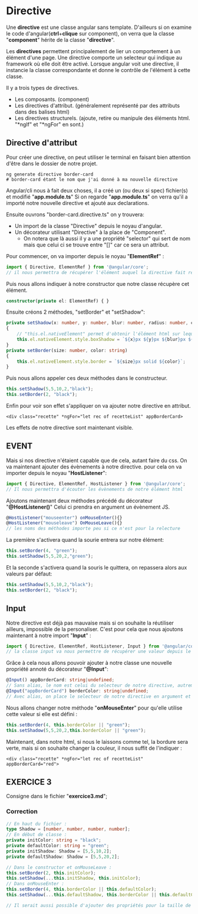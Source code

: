 # Directive #

Une **directive** est une classe angular sans template.
D'ailleurs si on examine le code d'angular(**ctrl**+**clique** sur component), on verra que la classe "**component**" hérite de la classe "**directive**".

Les **directives** permettent principalement de lier un comportement à un élément d'une page.
Une directive comporte un selecteur qui indique au framework où elle doit être activé.
Lorsque angular voit une directive, il instancie la classe correspondante et donne le contrôle de l'élément à cette classe.

Il y a trois types de directives.

- Les composants. (component)
- Les directives d'attribut.
    (généralement représenté par des attributs dans des balises html)
- Les directives structurels.
    (ajoute, retire ou manipule des éléments html. "*ngIf" et "*ngFor" en sont.)

## Directive d'attribut ##

Pour créer une directive, on peut utiliser le terminal en faisant bien attention d'être dans le dossier de notre projet.

```shell
ng generate directive border-card
# border-card étant le nom que j'ai donné à ma nouvelle directive
```

Angular/cli nous à fait deux choses, il a créé un (ou deux si spec) fichier(s) et modifié "**app.module.ts**"
Si on regarde "**app.module.ts**" on verra qu'il a importé notre nouvelle directive et ajouté aux declarations.

Ensuite ouvrons "border-card.directive.ts" on y trouvera:

- Un import de la classe "Directive" depuis le noyau d'angular.
- Un décorateur utilisant "Directive" à la place de "Component".
  - On notera que là aussi il y a une propriété "selector" qui sert de nom mais que celui ci se trouve entre "[]" car ce sera un attribut.

Pour commencer, on va importer depuis le noyau "**ElementRef**" :

```typescript
import { Directive, ElementRef } from '@angular/core';
// il nous permettra de récupérer l'élément auquel la directive fait référence.
```

Puis nous allons indiquer à notre constructor que notre classe récupère cet élément.

```typescript
constructor(private el: ElementRef) { }
```

Ensuite créons 2 méthodes, "setBorder" et "setShadow":

```typescript
private setShadow(x: number, y: number, blur: number, radius: number, color: string)
{
    // "this.el.nativeElement" permet d'obtenir l'élément html sur lequel est appliqué notre directive.
    this.el.nativeElement.style.boxShadow = `${x}px ${y}px ${blur}px ${radius}px ${color}`;
}
private setBorder(size: number, color: string)
{
    this.el.nativeElement.style.border = `${size}px solid ${color}`;
}
```

Puis nous allons appeler ces deux méthodes dans le constructeur.

```typescript
this.setShadow(5,5,10,2,"black");
this.setBorder(2, "black");
```

Enfin pour voir son effet s'appliquer on va ajouter notre directive en attribut.

```twig
<div class="recette" *ngFor="let rec of recetteList" appBorderCard>
```

Les effets de notre directive sont maintenant visible.

## EVENT ##

Mais si nos directive n'étaient capable que de cela, autant faire du css.
On va maintenant ajouter des évènements à notre directive.
pour cela on va importer depuis le noyau "**HostListener**":

```typescript
import { Directive, ElementRef, HostListener } from '@angular/core';
// Il nous permettra d'écouter les évènements de notre élément html
```

Ajoutons maintenant deux méthodes précédé du décorateur "**@HostListener()**"
Celui ci prendra en argument un évènement JS.

```typescript
@HostListener("mouseenter") onMouseEnter(){}
@HostListener("mouseleave") OnMouseLeave(){}
// les noms des méthodes importe peu si ce n'est pour la relecture
```

La première s'activera quand la sourie entrera sur notre élément:

```typescript
this.setBorder(4, "green");
this.setShadow(5,5,20,2,"green");
```

Et la seconde s'activera quand la souris le quittera, on repassera alors aux valeurs par défaut:

```typescript
this.setShadow(5,5,10,2,"black");
this.setBorder(2, "black");
```

## Input ##

Notre directive est déjà pas mauvaise mais si on souhaite la réutiliser ailleurs,
impossible de la personaliser. C'est pour cela que nous ajoutons maintenant à notre import "**Input**" :

```typescript
import { Directive, ElementRef, HostListener, Input } from '@angular/core';
// la classe input va nous permettre de récupérer une valeur depuis le template.
```

Grâce à cela nous allons pouvoir ajouter à notre classe une nouvelle propriété annoté du décorateur
"**@Input**":

```typescript
@Input() appBorderCard: string|undefined;
// Sans alias, le nom est celui du selecteur de notre directive, autrement on peut utiliser :
@Input("appBorderCard") borderColor: string|undefined;
// Avec alias, on place le selecteur de notre directive en argument et on déclare une nouvelle propriété
```

Nous allons changer notre méthode "**onMouseEnter**" pour qu'elle utilise cette valeur si elle est défini :

```typescript
this.setBorder(4, this.borderColor || "green");
this.setShadow(5,5,20,2,this.borderColor || "green");
```

Maintenant, dans notre html, si nous le laissons comme tel, la bordure sera verte, mais si on souhaite changer la couleur, il nous suffit de l'indiquer :

```twig
<div class="recette" *ngFor="let rec of recetteList" appBorderCard="red">
```

## EXERCICE 3 ##

Consigne dans le fichier "**exercice3.md**";

### Correction ###

```typescript
// En haut du fichier :
type Shadow = [number, number, number, number];
// En début de classe :
private initColor: string = "black";
private defaultColor: string = "green";
private initShadow: Shadow = [5,5,10,2];
private defaultShadow: Shadow = [5,5,20,2];

// Dans le constructor et onMouseLeave :
this.setBorder(2, this.initColor);
this.setShadow(...this.initShadow, this.initColor);
// Dans onMouseEnter :
this.setBorder(4, this.borderColor || this.defaultColor);
this.setShadow(...this.defaultShadow, this.borderColor || this.defaultColor);

// Il serait aussi possible d'ajouter des propriétés pour la taille de la bordure, cela afin d'avoir toute les propriétés accessibles au début de la classe.
```

